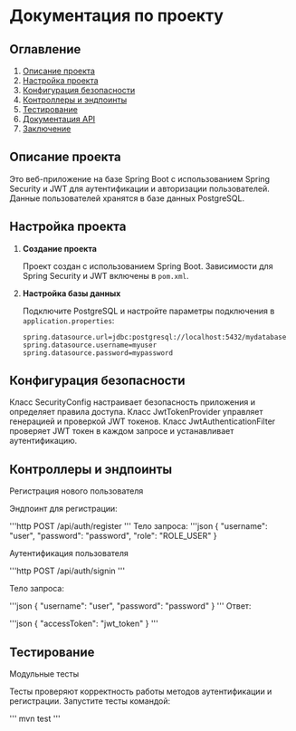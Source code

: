 # Документация по проекту

## Оглавление

1. [Описание проекта](#описание-проекта)
2. [Настройка проекта](#настройка-проекта)
3. [Конфигурация безопасности](#конфигурация-безопасности)
4. [Контроллеры и эндпоинты](#контроллеры-и-эндпоинты)
5. [Тестирование](#тестирование)
6. [Документация API](#документация-api)
7. [Заключение](#заключение)

## Описание проекта

Это веб-приложение на базе Spring Boot с использованием Spring Security и JWT для аутентификации и авторизации пользователей. Данные пользователей хранятся в базе данных PostgreSQL.

## Настройка проекта

1. **Создание проекта**

   Проект создан с использованием Spring Boot. Зависимости для Spring Security и JWT включены в `pom.xml`.

2. **Настройка базы данных**

   Подключите PostgreSQL и настройте параметры подключения в `application.properties`:

   ```properties
   spring.datasource.url=jdbc:postgresql://localhost:5432/mydatabase
   spring.datasource.username=myuser
   spring.datasource.password=mypassword
   
## Конфигурация безопасности

Класс SecurityConfig настраивает безопасность приложения и определяет правила доступа.
Класс JwtTokenProvider управляет генерацией и проверкой JWT токенов.
Класс JwtAuthenticationFilter проверяет JWT токен в каждом запросе и устанавливает аутентификацию.

## Контроллеры и эндпоинты
Регистрация нового пользователя

Эндпоинт для регистрации:

'''http
POST /api/auth/register
'''
Тело запроса:
'''json
{
    "username": "user",
    "password": "password",
    "role": "ROLE_USER"
}

Аутентификация пользователя

'''http
POST /api/auth/signin
'''

Тело запроса:

'''json
{
    "username": "user",
    "password": "password"
}
'''
Ответ:

'''json
{
    "accessToken": "jwt_token"
}
'''

## Тестирование
Модульные тесты

Тесты проверяют корректность работы методов аутентификации и регистрации. Запустите тесты командой:

'''
mvn test
'''



